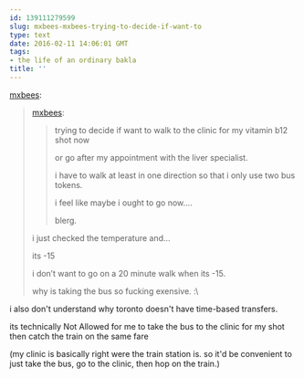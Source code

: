 ```yaml
---
id: 139111279599
slug: mxbees-mxbees-trying-to-decide-if-want-to
type: text
date: 2016-02-11 14:06:01 GMT
tags:
- the life of an ordinary bakla
title: ''
---
```

<p><a class="tumblr_blog" href="http://mxbees.tumblr.com/post/139110972674">mxbees</a>:</p>
<blockquote>
<p><a class="tumblr_blog" href="http://mxbees.tumblr.com/post/139110703684">mxbees</a>:</p>
<blockquote>
<p>trying to decide if want to walk to the clinic for my vitamin b12 shot now</p>

<p>or go after my appointment with the liver specialist.</p>

<p>i have to walk at least in one direction so that i only use two bus tokens.</p>

<p>i feel like maybe i ought to go now….</p>

<p>blerg.</p>
</blockquote>
<p>i just checked the temperature and…</p>

<p>its -15</p>

<p>i don’t want to go on a 20 minute walk when its -15.</p>

<p>why is taking the bus so fucking exensive. :\</p>
</blockquote>

i also don't understand why toronto doesn't have time-based transfers.

its technically Not Allowed for me to take the bus to the clinic for my shot then catch the train on the same fare

(my clinic is basically right were the train station is. so it'd be convenient to just take the bus, go to the clinic, then hop on the train.)